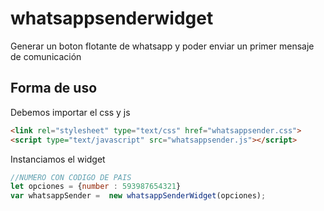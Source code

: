 # whatsappsenderwidget
Generar un boton flotante de whatsapp y poder enviar un primer mensaje de comunicación

## Forma de uso

Debemos importar el css y js
``` html
<link rel="stylesheet" type="text/css" href="whatsappsender.css">
<script type="text/javascript" src="whatsappsender.js"></script>
```

Instanciamos el widget
 ``` js
 //NUMERO CON CODIGO DE PAIS
 let opciones = {number : 593987654321}
 var whatsappSender =  new whatsappSenderWidget(opciones); 
 ```
